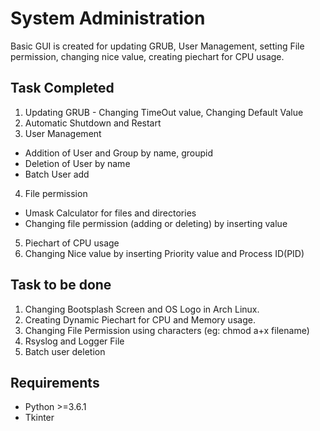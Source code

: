 # System Administration
Basic GUI is created for updating GRUB, User Management, setting File permission,
changing nice value, creating piechart for CPU usage.

## Task Completed
1. Updating GRUB - Changing TimeOut value, Changing Default Value
2. Automatic Shutdown and Restart
3. User Management
* Addition of User and Group by name, groupid
* Deletion of User by name
* Batch User add 
4. File permission
* Umask Calculator for files and directories
* Changing file permission (adding or deleting) by inserting value 
5. Piechart of CPU usage
6. Changing Nice value by inserting Priority value and Process ID(PID) 

## Task to be done
1. Changing Bootsplash Screen and OS Logo in Arch Linux.
2. Creating Dynamic Piechart for CPU and Memory usage.
3. Changing File Permission using characters (eg: chmod a+x filename)
4. Rsyslog and Logger File 
5. Batch user deletion

## Requirements
* Python >=3.6.1
* Tkinter







